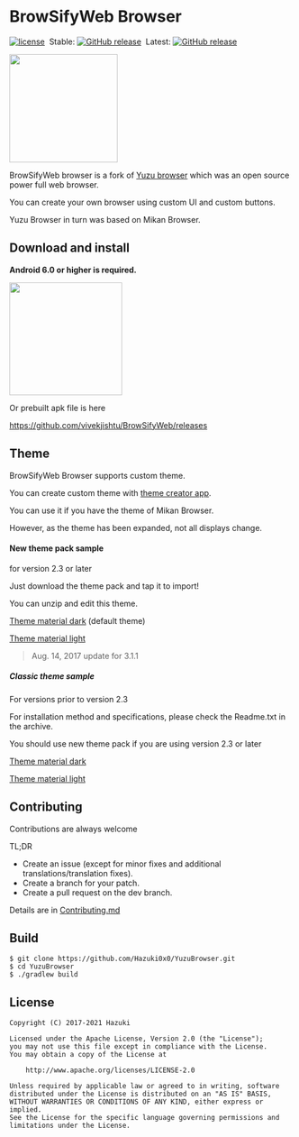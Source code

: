 # BrowSifyWeb Browser
[![license](https://img.shields.io/github/license/vivekjishtu/BrowSifyWeb.svg)](http://www.apache.org/licenses/LICENSE-2.0)
&nbsp;Stable: [![GitHub release](https://img.shields.io/github/release/vivekjishtu/BrowSifyWeb.svg)](https://play.google.com/store/apps/details?id=com.vivekjishtu.browsifyweb)
&nbsp;Latest: [![GitHub release](https://img.shields.io/github/v/release/vivekjishtu/BrowSifyWeb?include_prereleases)](https://github.com/vivekjishtu/BrowSifyWeb/releases)

<img src="app/src/main/ic_launcher-web.png" width="192" height="192">

BrowSifyWeb browser is a fork of [Yuzu browser](https://github.com/hazuki0x0/YuzuBrowser) which was an open source power full web browser.

You can create your own browser using custom UI and custom buttons.

Yuzu Browser in turn was based on Mikan Browser.

## Download and install
**Android 6.0 or higher is required.**

<a href="https://play.google.com/store/apps/details?id=com.vivekjishtu.browsifyweb">
<img src="https://cloud.githubusercontent.com/assets/15681348/25552469/9d87214c-2cd5-11e7-8ada-6cf0c69df419.png" width="200px"></a>

Or prebuilt apk file is here

https://github.com/vivekjishtu/BrowSifyWeb/releases

## Theme
BrowSifyWeb Browser supports custom theme.

You can create custom theme with [theme creator app](https://play.google.com/store/apps/details?id=jp.hazuki.yuzubrowser.themecreator).

You can use it if you have the theme of Mikan Browser.

However, as the theme has been expanded, not all displays change.

#### New theme pack sample
for version 2.3 or later

Just download the theme pack and tap it to import!

You can unzip and edit this theme.

[Theme material dark](https://github.com/hazuki0x0/YuzuBrowser/releases/download/v3.1.1/theme_material_dark.yuzutheme)
(default theme)

[Theme material light](https://github.com/hazuki0x0/YuzuBrowser/releases/download/v3.1.1/theme_material_light.yuzutheme)

> Aug. 14, 2017 update for 3.1.1


##### Classic theme sample
For versions prior to version 2.3

For installation method and specifications, please check the Readme.txt in the archive.

You should use new theme pack if you are using version 2.3 or later

[Theme material dark](https://github.com/Hazuki0x0/YuzuBrowser/releases/download/v1.1.0/yuzu_theme_material_dark.zip)

[Theme material light](https://github.com/Hazuki0x0/YuzuBrowser/releases/download/v1.1.0/yuzu_theme_material_light.zip)

## Contributing
Contributions are always welcome

TL;DR
- Create an issue (except for minor fixes and additional translations/translation fixes).
- Create a branch for your patch.
- Create a pull request on the dev branch.

Details are in [Contributing.md](https://github.com/hazuki0x0/YuzuBrowser/blob/dev/Contributing.md)

## Build

    $ git clone https://github.com/Hazuki0x0/YuzuBrowser.git
    $ cd YuzuBrowser
    $ ./gradlew build


## License
    Copyright (C) 2017-2021 Hazuki

    Licensed under the Apache License, Version 2.0 (the "License");
    you may not use this file except in compliance with the License.
    You may obtain a copy of the License at

        http://www.apache.org/licenses/LICENSE-2.0

    Unless required by applicable law or agreed to in writing, software
    distributed under the License is distributed on an "AS IS" BASIS,
    WITHOUT WARRANTIES OR CONDITIONS OF ANY KIND, either express or implied.
    See the License for the specific language governing permissions and
    limitations under the License.
